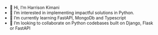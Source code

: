- 👋 Hi, I’m Harrison Kimani
- 👀 I’m interested in implementing impactful solutions in Python.
- 🌱 I’m currently learning FastAPI, MongoDb and Typescript
- 💞️ I’m looking to collaborate on Python codebases built on Django, Flask or FastAPI

<!---
MegacoderKim/MegacoderKim is a ✨ special ✨ repository because its `README.md` (this file) appears on your GitHub profile.
You can click the Preview link to take a look at your changes.
--->
